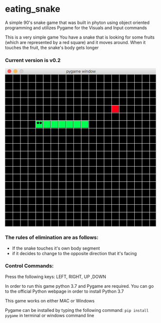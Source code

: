 # eating_snake
A simple 90's snake game that was built in phyton using object oriented programming and utilizes Pygame for the Visuals and Input commands 

This is a very simple game
You have a snake that is looking for some fruits (which are represented by a red square) and it moves around. When it touches the fruit, the snake's body gets longer

### Current version is v0.2
![](https://github.com/abel09011/eating_snake/blob/master/eating_snake/visuals/v0.2%20visuals.png)

### The rules of elimination are as follows:
- If the snake touches it's own body segment 
- if it decides to change to the opposite direction that it's facing

### Control Commands:
Press the following keys: LEFT, RIGHT, UP ,DOWN 

In order to run this game python 3.7 and Pygame are required.
You can go to the official Python webpage in order to install Python 3.7


This game works on either MAC or Windows

Pygame can be installed by typing the following command: 
`pip install pygame` in terminal or windows command line

